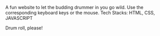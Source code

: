 A fun website to let the budding drummer in you go wild.
Use the corresponding keyboard keys or the mouse.
Tech Stacks: HTML, CSS, JAVASCRIPT 


Drum roll, please!
